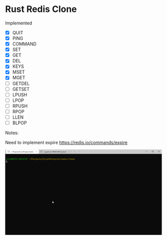 # Rust Redis Clone

Implemented 

- [x] QUIT
- [x] PING
- [x] COMMAND
- [x] SET 
- [x] GET
- [x] DEL
- [x] KEYS
- [x] MSET
- [x] MGET
- [ ] GETDEL
- [ ] GETSET
- [ ] LPUSH
- [ ] LPOP
- [ ] RPUSH
- [ ] RPOP
- [ ] LLEN
- [ ] BLPOP

 Notes:

Need to implement expire
https://redis.io/commands/expire


<img src="usage.gif" />